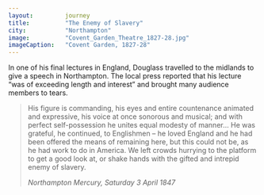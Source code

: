 ```yaml
---
layout: 		journey
title: 			"The Enemy of Slavery"
city:			"Northampton"
image: 			"Covent_Garden_Theatre_1827-28.jpg"
imageCaption: 	"Covent Garden, 1827-28"
---
```


In one of his final lectures in England, Douglass travelled to the midlands to give a speech in Northampton. The local press reported that his lecture “was of exceeding length and interest” and brought many audience members to tears. 

>His figure is commanding, his eyes and entire countenance animated and expressive, his voice at once sonorous and musical; and with perfect self-possession he unites equal modesty of manner… He was grateful, he continued, to Englishmen – he loved England and he had been offered the means of remaining here, but this could not be, as he had work to do in America. We left crowds hurrying to the platform to get a good look at, or shake hands with the gifted and intrepid enemy of slavery.
> <footer><cite>Northampton Mercury, Saturday 3 April 1847</cite></footer>

